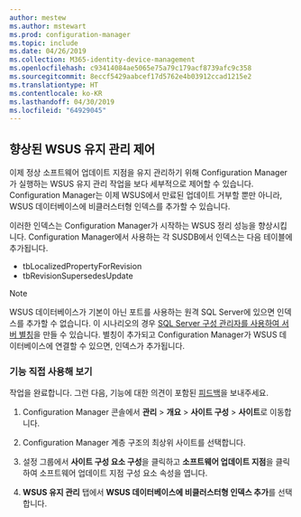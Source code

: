 ```yaml
---
author: mestew
ms.author: mstewart
ms.prod: configuration-manager
ms.topic: include
ms.date: 04/26/2019
ms.collection: M365-identity-device-management
ms.openlocfilehash: c93414084ae5065e75a79c179acf8739afc9c358
ms.sourcegitcommit: 8eccf5429aabcef17d5762e4b03912ccad1215e2
ms.translationtype: HT
ms.contentlocale: ko-KR
ms.lasthandoff: 04/30/2019
ms.locfileid: "64929045"
---
```

## <a name="improved-control-over-wsus-maintenance"></a>향상된 WSUS 유지 관리 제어
<!--41101009-->

이제 정상 소프트웨어 업데이트 지점을 유지 관리하기 위해 Configuration Manager가 실행하는 WSUS 유지 관리 작업을 보다 세부적으로 제어할 수 있습니다. Configuration Manager는 이제 WSUS에서 만료된 업데이트 거부할 뿐만 아니라, WSUS 데이터베이스에 비클러스터형 인덱스를 추가할 수 있습니다. 

이러한 인덱스는 Configuration Manager가 시작하는 WSUS 정리 성능을 향상시킵니다. Configuration Manager에서 사용하는 각 SUSDB에서 인덱스는 다음 테이블에 추가됩니다.

- tbLocalizedPropertyForRevision
- tbRevisionSupersedesUpdate

> [!NOTE]  
>  WSUS 데이터베이스가 기본이 아닌 포트를 사용하는 원격 SQL Server에 있으면 인덱스를 추가할 수 없습니다. 이 시나리오의 경우 [SQL Server 구성 관리자를 사용하여 서버 별칭](https://docs.microsoft.com/sql/database-engine/configure-windows/create-or-delete-a-server-alias-for-use-by-a-client?view=sql-server-2017)을 만들 수 있습니다. 별칭이 추가되고 Configuration Manager가 WSUS 데이터베이스에 연결할 수 있으면, 인덱스가 추가됩니다. 

### <a name="try-it-out"></a>기능 직접 사용해 보기

작업을 완료합니다. 그런 다음, 기능에 대한 의견이 포함된 [피드백](/sccm/core/understand/find-help#product-feedback)을 보내주세요.

1. Configuration Manager 콘솔에서 **관리** > **개요** > **사이트 구성** > **사이트**로 이동합니다.

2. Configuration Manager 계층 구조의 최상위 사이트를 선택합니다.

3. 설정 그룹에서 **사이트 구성 요소 구성**을 클릭하고 **소프트웨어 업데이트 지점**을 클릭하여 소프트웨어 업데이트 지점 구성 요소 속성을 엽니다.

4. **WSUS 유지 관리** 탭에서 **WSUS 데이터베이스에 비클러스터형 인덱스 추가**를 선택합니다.
